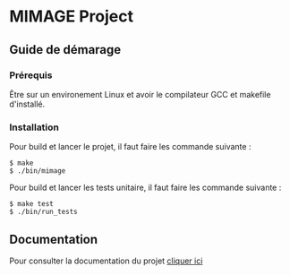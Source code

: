 # MIMAGE Project

## Guide de démarage
### Prérequis
Être sur un environement Linux et avoir le compilateur GCC et makefile d'installé.
### Installation
Pour build et lancer le projet, il faut faire les commande suivante : 
```shell
$ make
$ ./bin/mimage
````

Pour build et lancer les tests unitaire, il faut faire les commande suivante : 
```shell
$ make test
$ ./bin/run_tests
```

## Documentation
Pour consulter la documentation du projet [cliquer ici](https://github.com/mrsolarius/mimage_protocole/tree/main/doc)
